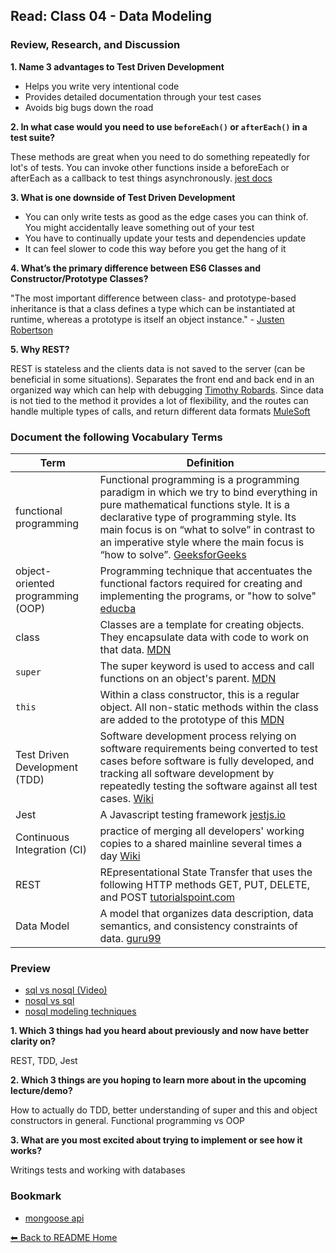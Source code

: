 ## Read: Class 04 - Data Modeling

### Review, Research, and Discussion

**1.  Name 3 advantages to Test Driven Development**

- Helps you write very intentional code
- Provides detailed documentation through your test cases
- Avoids big bugs down the road

**2. In what case would you need to use `beforeEach()` or `afterEach()` in a test suite?**

These methods are great when you need to do something repeatedly for lot's of tests. You can invoke other functions inside a beforeEach or afterEach as a callback to test things asynchronously. [jest docs](https://jestjs.io/docs/setup-teardown)

**3. What is one downside of Test Driven Development**

- You can only write tests as good as the edge cases you can think of. You might accidentally leave something out of your test
- You have to continually update your tests and dependencies update
- It can feel slower to code this way before you get the hang of it

**4. What’s the primary difference between ES6 Classes and Constructor/Prototype Classes?**

"The most important difference between class- and prototype-based inheritance is that a class defines a type which can be instantiated at runtime, whereas a prototype is itself an object instance." - [Justen Robertson](https://www.toptal.com/javascript/es6-class-chaos-keeps-js-developer-up#:~:text=Prototypes%20vs.,is%20itself%20an%20object%20instance.&text=A%20constructor%20in%20JavaScript%20is,function%20that%20returns%20an%20object.)

**5. Why REST?**

REST is stateless and the clients data is not saved to the server (can be beneficial in some situations). Separates the front end and back end in an organized way which can help with debugging [Timothy Robards](https://itnext.io/javascript-fundamentals-an-introduction-to-rest-apis-7cbe8a809d3b). Since data is not tied to the method it provides a lot of flexibility, and the routes can handle multiple types of calls, and return different data formats [MuleSoft](https://www.mulesoft.com/resources/api/restful-api)

### Document the following Vocabulary Terms

**Term** | **Definition**
-----|-----
functional programming | Functional programming is a programming paradigm in which we try to bind everything in pure mathematical functions style. It is a declarative type of programming style. Its main focus is on “what to solve” in contrast to an imperative style where the main focus is “how to solve”. [GeeksforGeeks](https://www.geeksforgeeks.org/functional-programming-paradigm/#:~:text=Functional%20programming%20is%20a%20programming,is%20%E2%80%9Chow%20to%20solve%E2%80%9D.)
object-oriented programming (OOP) | Programming technique that accentuates the functional factors required for creating and implementing the programs, or "how to solve" [educba](https://www.educba.com/functional-programming-vs-oop/)
class | Classes are a template for creating objects. They encapsulate data with code to work on that data. [MDN](https://developer.mozilla.org/en-US/docs/Web/JavaScript/Reference/Classes)
`super` | The super keyword is used to access and call functions on an object's parent. [MDN](https://developer.mozilla.org/en-US/docs/Web/JavaScript/Reference/Operators/super)
`this` | Within a class constructor, this is a regular object. All non-static methods within the class are added to the prototype of this [MDN](https://developer.mozilla.org/en-US/docs/Web/JavaScript/Reference/Operators/this)
Test Driven Development (TDD) | Software development process relying on software requirements being converted to test cases before software is fully developed, and tracking all software development by repeatedly testing the software against all test cases. [Wiki](https://en.wikipedia.org/wiki/Test-driven_development)
Jest | A Javascript testing framework [jestjs.io](https://jestjs.io/)
Continuous Integration (CI) | practice of merging all developers' working copies to a shared mainline several times a day [Wiki](https://en.wikipedia.org/wiki/Continuous_integration)
REST | REpresentational State Transfer that uses the following HTTP methods GET, PUT, DELETE, and POST [tutorialspoint.com](https://www.tutorialspoint.com/nodejs/nodejs_restful_api.htm)
Data Model | A model that organizes data description, data semantics, and consistency constraints of data. [guru99](https://www.guru99.com/data-modelling-conceptual-logical.html)

### Preview

- [sql vs nosql (Video)](https://www.youtube.com/watch?v=ZS_kXvOeQ5Y)
- [nosql vs sql](https://www.thegeekstuff.com/2014/01/sql-vs-nosql-db/?utm_source=tuicool)
- [nosql modeling techniques](https://highlyscalable.wordpress.com/2012/03/01/nosql-data-modeling-techniques/)

**1. Which 3 things had you heard about previously and now have better clarity on?**

REST, TDD, Jest

**2. Which 3 things are you hoping to learn more about in the upcoming lecture/demo?**

How to actually do TDD, better understanding of super and this and object constructors in general. Functional programming vs OOP

**3. What are you most excited about trying to implement or see how it works?**

Writings tests and working with databases


### Bookmark

- [mongoose api](https://mongoosejs.com/docs/api.html#Model)

[⬅ Back to README Home](README.md)
